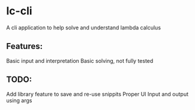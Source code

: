 # lc-cli

A cli application to help solve and understand lambda calculus

## Features:
Basic input and interpretation
Basic solving, not fully tested

## TODO:
Add library feature to save and re-use snippits
Proper UI
Input and output using args
